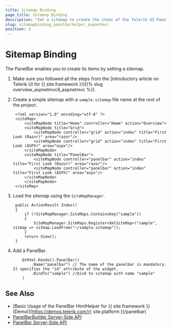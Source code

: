 ```yaml
---
title: Sitemap Binding
page_title: Sitemap Binding
description: "Set a sitemap to create the items of the Telerik UI PanelBar component for {{ site.framework }}."
slug: sitemapbinding_panelbarhelper_aspnetmvc
position: 3
---
```


# Sitemap Binding

The PanelBar enables you to create its items by setting a sitemap.

1. Make sure you followed all the steps from the [introductory article on Telerik UI for {{ site.framework }}]({% slug overview_aspnetmvc6_aspnetmvc %}).
1. Create a simple sitemap with a `sample.sitemap` file name at the root of the project.

        <?xml version="1.0" encoding="utf-8" ?>
        <siteMap>
            <siteMapNode title="Home" controller="Home" action="Overview">
            <siteMapNode title="Grid">
                <siteMapNode controller="grid" action="index" title="First Look (Razor)" area="razor"/>
                <siteMapNode controller="grid" action="index" title="First Look (ASPX)" area="aspx"/>
            </siteMapNode>
            <siteMapNode title="PanelBar">
                <siteMapNode controller="panelbar" action="index" title="First Look (Razor)" area="razor"/>
                <siteMapNode controller="panelbar" action="index" title="First Look (ASPX)" area="aspx"/>
            </siteMapNode>
            </siteMapNode>
        </siteMap>

1. Load the sitemap using the `SiteMapManager`.

        public ActionResult Index()
        {
            if (!SiteMapManager.SiteMaps.ContainsKey("sample"))
            {
                SiteMapManager.SiteMaps.Register<XmlSiteMap>("sample", sitmap => sitmap.LoadFrom("~/sample.sitemap"));
            }
            return View();
        }

1. Add a PanelBar.

    ```HtmlHelper
        @(Html.Kendo().PanelBar()
            .Name("panelbar") // The name of the panelbar is mandatory. It specifies the "id" attribute of the widget.
            .BindTo("sample") //bind to sitemap with name "sample"
        )
    ```

## See Also

* [Basic Usage of the PanelBar HtmlHelper for {{ site.framework }} (Demo)](https://demos.telerik.com/{{ site.platform }}/panelbar)
* [PanelBarBuilder Server-Side API](/api/kendo.mvc.ui.fluent/panelbarbuilder)
* [PanelBar Server-Side API](/api/panelbar)
